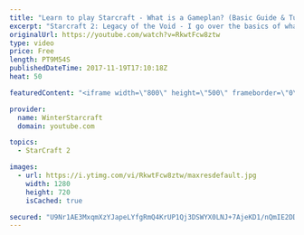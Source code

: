 ```yaml
---
title: "Learn to play Starcraft - What is a Gameplan? (Basic Guide & Tutorial)"
excerpt: "Starcraft 2: Legacy of the Void - I go over the basics of what a gameplan in starcraft 2 is and how to put one together.  Note this is not a guide on WHAT gameplan you should be using as each race!"
originalUrl: https://youtube.com/watch?v=RkwtFcw8ztw
type: video
price: Free
length: PT9M54S
publishedDateTime: 2017-11-19T17:10:18Z
heat: 50

featuredContent: "<iframe width=\"800\" height=\"500\" frameborder=\"0\" src=\"https://www.youtube.com/embed/RkwtFcw8ztw\" allow=\"accelerometer; autoplay; encrypted-media; gyroscope; picture-in-picture\" allowfullscreen></iframe>"

provider:
  name: WinterStarcraft
  domain: youtube.com

topics:
  - StarCraft 2

images:
  - url: https://i.ytimg.com/vi/RkwtFcw8ztw/maxresdefault.jpg
    width: 1280
    height: 720
    isCached: true

secured: "U9Nr1AE3MxqmXzYJapeLYfgRmQ4KrUP1Qj3DSWYX0LNJ+7AjeKD1/nQmIE2DDdCRmxMr2blh+RWyeWVRSTukgen4rOzOTjNeAfHFkNIi3GeE3vpCPRx3gvHn25D/lvDw8OYH135qQ2oNjawFKUuGNiQIP3I74n/wEgQteMhtrW5GDM+0r1ekBdjaCDY9FRBwPycX915HkH8EKvfOkm8qYbYeoIamDPNVFUByh57HCPy80K6MNz2H2Umlo7hL0q/JaW6x04m9xX5ml3m+sTr6BdmXOLyJh53ruKHKR3Md09SW4nGOaYShQ8JpmJ1vcgLocD716LmxErG/GuCOdJ1RBm28RMsjXoQAgiPR8TKRmbO2BeQwVhTuFOHmN+sF1oRMsWspAfVUQ10HCJdIEBc/qCJhXCC+n3W4yQI8xXXNuq0=;GPym1mq48t6fm03XW+orqw=="
---
```


